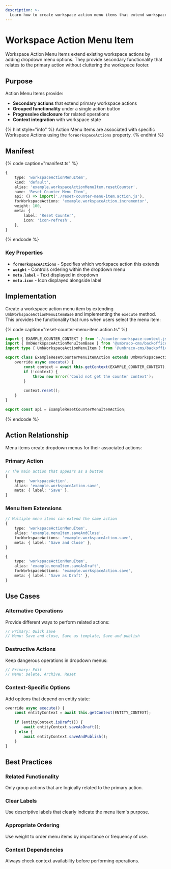 ```yaml
---
description: >-
  Learn how to create workspace action menu items that extend workspace actions with additional functionality.
---
```


# Workspace Action Menu Item

Workspace Action Menu Items extend existing workspace actions by adding dropdown menu options. They provide secondary functionality that relates to the primary action without cluttering the workspace footer.

## Purpose

Action Menu Items provide:
- **Secondary actions** that extend primary workspace actions
- **Grouped functionality** under a single action button
- **Progressive disclosure** for related operations
- **Context integration** with workspace state

{% hint style="info" %}
Action Menu Items are associated with specific Workspace Actions using the `forWorkspaceActions` property.
{% endhint %}

## Manifest

{% code caption="manifest.ts" %}
```typescript
{
	type: 'workspaceActionMenuItem',
	kind: 'default',
	alias: 'example.workspaceActionMenuItem.resetCounter',
	name: 'Reset Counter Menu Item',
	api: () => import('./reset-counter-menu-item.action.js'),
	forWorkspaceActions: 'example.workspaceAction.incrementor',
	weight: 100,
	meta: {
		label: 'Reset Counter',
		icon: 'icon-refresh',
	},
}
```
{% endcode %}

### Key Properties
- **`forWorkspaceActions`** - Specifies which workspace action this extends
- **`weight`** - Controls ordering within the dropdown menu
- **`meta.label`** - Text displayed in dropdown
- **`meta.icon`** - Icon displayed alongside label

## Implementation

Create a workspace action menu item by extending `UmbWorkspaceActionMenuItemBase` and implementing the `execute` method. This provides the functionality that runs when users select the menu item:

{% code caption="reset-counter-menu-item.action.ts" %}
```typescript
import { EXAMPLE_COUNTER_CONTEXT } from './counter-workspace-context.js';
import { UmbWorkspaceActionMenuItemBase } from '@umbraco-cms/backoffice/workspace';
import type { UmbWorkspaceActionMenuItem } from '@umbraco-cms/backoffice/workspace';

export class ExampleResetCounterMenuItemAction extends UmbWorkspaceActionMenuItemBase implements UmbWorkspaceActionMenuItem {
	override async execute() {
		const context = await this.getContext(EXAMPLE_COUNTER_CONTEXT);
		if (!context) {
			throw new Error('Could not get the counter context');
		}
		
		context.reset();
	}
}

export const api = ExampleResetCounterMenuItemAction;
```
{% endcode %}

## Action Relationship

Menu items create dropdown menus for their associated actions:

### Primary Action
```typescript
// The main action that appears as a button
{
	type: 'workspaceAction',
	alias: 'example.workspaceAction.save',
	meta: { label: 'Save' },
}
```

### Menu Item Extensions
```typescript
// Multiple menu items can extend the same action
{
	type: 'workspaceActionMenuItem',
	alias: 'example.menuItem.saveAndClose',
	forWorkspaceActions: 'example.workspaceAction.save',
	meta: { label: 'Save and Close' },
}

{
	type: 'workspaceActionMenuItem', 
	alias: 'example.menuItem.saveAsDraft',
	forWorkspaceActions: 'example.workspaceAction.save',
	meta: { label: 'Save as Draft' },
}
```

## Use Cases

### Alternative Operations
Provide different ways to perform related actions:
```typescript
// Primary: Quick save
// Menu: Save and close, Save as template, Save and publish
```

### Destructive Actions
Keep dangerous operations in dropdown menus:
```typescript
// Primary: Edit
// Menu: Delete, Archive, Reset
```

### Context-Specific Options
Add options that depend on entity state:
```typescript
override async execute() {
	const entityContext = await this.getContext(ENTITY_CONTEXT);
	
	if (entityContext.isDraft()) {
		await entityContext.saveAsDraft();
	} else {
		await entityContext.saveAndPublish();
	}
}
```

## Best Practices

### Related Functionality
Only group actions that are logically related to the primary action.

### Clear Labels
Use descriptive labels that clearly indicate the menu item's purpose.

### Appropriate Ordering
Use weight to order menu items by importance or frequency of use.

### Context Dependencies
Always check context availability before performing operations.